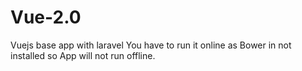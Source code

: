 # Vue-2.0
Vuejs base app with laravel
You have to run it online as Bower in not installed so App will not run offline. 
